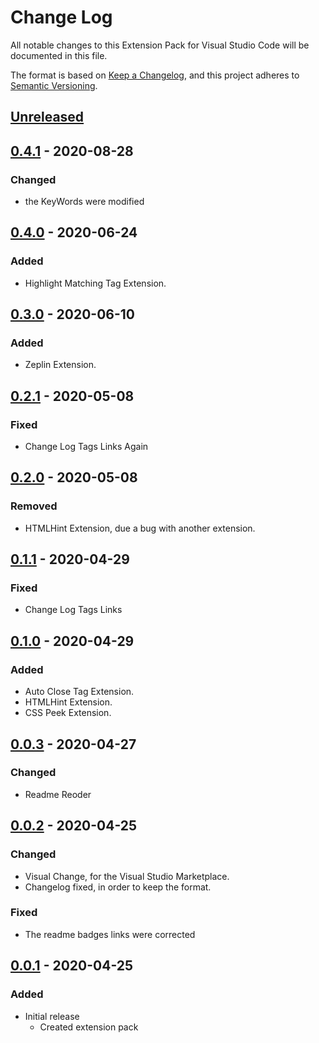 # Change Log

All notable changes to this Extension Pack for Visual Studio Code will be documented in this file.

The format is based on [Keep a Changelog](https://keepachangelog.com/en/1.0.0/),
and this project adheres to [Semantic Versioning](https://semver.org/spec/v2.0.0.html).

## [Unreleased]

## [0.4.1] - 2020-08-28

### Changed

* the KeyWords were modified

## [0.4.0] - 2020-06-24

### Added

* Highlight Matching Tag Extension.

## [0.3.0] - 2020-06-10

### Added

* Zeplin Extension.

## [0.2.1] - 2020-05-08

### Fixed

* Change Log Tags Links Again

## [0.2.0] - 2020-05-08

### Removed

* HTMLHint Extension, due a bug with another extension.

## [0.1.1] - 2020-04-29

### Fixed

* Change Log Tags Links

## [0.1.0] - 2020-04-29

### Added

* Auto Close Tag Extension.
* HTMLHint Extension.
* CSS Peek Extension.

## [0.0.3] - 2020-04-27

### Changed

* Readme Reoder

## [0.0.2] - 2020-04-25

### Changed

* Visual Change, for the Visual Studio Marketplace.
* Changelog fixed, in order to keep the format.

### Fixed

* The readme badges links were corrected

## [0.0.1] - 2020-04-25

### Added

* Initial release
  * Created extension pack

[Unreleased]: https://github.com/Gydunhn/WebDesign-Essentials/tree/develop
[0.4.1]: https://github.com/Gydunhn/WebDesign-Essentials/releases/tag/0.4.1
[0.4.0]: https://github.com/Gydunhn/WebDesign-Essentials/releases/tag/0.4.0
[0.3.0]: https://github.com/Gydunhn/WebDesign-Essentials/releases/tag/0.3.0
[0.2.1]: https://github.com/Gydunhn/WebDesign-Essentials/releases/tag/0.2.1
[0.2.0]: https://github.com/Gydunhn/WebDesign-Essentials/releases/tag/0.2.0
[0.1.1]: https://github.com/Gydunhn/WebDesign-Essentials/releases/tag/0.1.1
[0.1.0]: https://github.com/Gydunhn/WebDesign-Essentials/releases/tag/0.1.0
[0.0.3]: https://github.com/Gydunhn/WebDesign-Essentials/releases/tag/0.0.3
[0.0.2]: https://github.com/Gydunhn/WebDesign-Essentials/releases/tag/0.0.2
[0.0.1]: https://github.com/Gydunhn/WebDesign-Essentials/releases/tag/0.0.1
